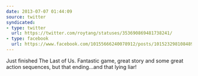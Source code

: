 ```yaml
---
date: 2013-07-07 01:44:09
source: twitter
syndicated:
- type: twitter
  url: https://twitter.com/roytang/statuses/353690869481738241/
- type: facebook
  url: https://www.facebook.com/10155666240078912/posts/10152329810848912
---
```


Just finished The Last of Us. Fantastic game, great story and some great action sequences, but that ending...and that lying liar!